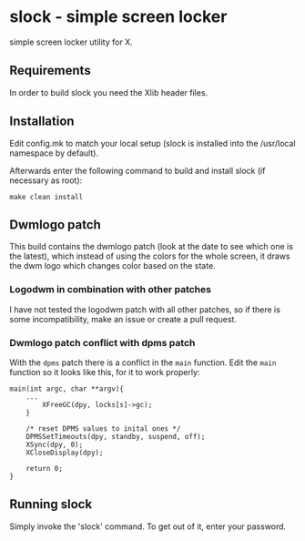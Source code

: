 slock - simple screen locker
============================
simple screen locker utility for X.


Requirements
------------
In order to build slock you need the Xlib header files.


Installation
------------
Edit config.mk to match your local setup (slock is installed into
the /usr/local namespace by default).

Afterwards enter the following command to build and install slock
(if necessary as root):

    make clean install

Dwmlogo patch
-------------
This build contains the dwmlogo patch (look at the date to see which one is the latest), which instead of using the colors for the whole screen, it draws the dwm logo which changes color based on the state.

### Logodwm in combination with other patches
I have not tested the logodwm patch with all other patches, so if there is some incompatibility, make an issue or create a pull request.


### Dwmlogo patch conflict with dpms patch
With the `dpms` patch there is a conflict in the `main` function. Edit the `main` function so it looks like this, for it to work properly:

    main(int argc, char **argv){
        ...
            XFreeGC(dpy, locks[s]->gc);
        }

        /* reset DPMS values to inital ones */
        DPMSSetTimeouts(dpy, standby, suspend, off);
        XSync(dpy, 0);
        XCloseDisplay(dpy);

        return 0;
    }


Running slock
-------------
Simply invoke the 'slock' command. To get out of it, enter your password.
